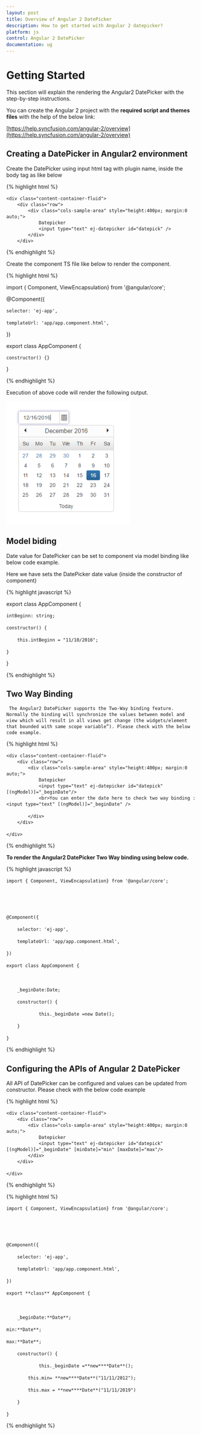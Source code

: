 ```yaml
---
layout: post
title: Overview of Angular 2 DatePicker
description: How to get started with Angular 2 datepicker?
platform: js
control: Angular 2 DatePicker
documentation: ug
---
```


# Getting Started

This section will explain the rendering the Angular2 DatePicker with the step-by-step instructions.

You can create the Angular 2 project with the **required script and themes files** with the help of the below link:

[https://help.syncfusion.com/angular-2/overview](https://help.syncfusion.com/angular-2/overview)


## Creating a DatePicker in Angular2 environment

Create the DatePicker using input html tag with plugin name, inside the body tag as like below

{% highlight html %}

    <div class="content-container-fluid">
        <div class="row">
            <div class="cols-sample-area" style="height:400px; margin:0 auto;">
                Datepicker
                <input type="text" ej-datepicker id="datepick" />
            </div>
        </div>

{% endhighlight %}


Create the component TS file like below to render the component.

{% highlight html %}

import { Component, ViewEncapsulation} from '@angular/core';



@Component({

    selector: 'ej-app',

    templateUrl: 'app/app.component.html',

})

export class AppComponent {



    constructor() {}

}

{% endhighlight %}

Execution of above code will render the following output.

![](gettingstarted_images\gettingstarted_img1.png)


## Model biding

Date value for DatePicker can be set to component via model binding like below code example.

Here we have sets the DatePicker date value (inside the constructor of component)

{% highlight javascript %}

export class AppComponent {

    intBeginn: string;

    constructor() {

        this.intBeginn = "11/10/2016";

    }

 }

{% endhighlight %}


## Two Way Binding
     The Angular2 DatePicker supports the Two-Way binding feature. Normally the binding will synchronize the values between model and view which will result in all views get change (the widgets/element that bounded with same scope variable”). Please check with the below code example.
                              
{% highlight html %}

    <div class="content-container-fluid">
        <div class="row">
            <div class="cols-sample-area" style="height:400px; margin:0 auto;">
                Datepicker
                <input type="text" ej-datepicker id="datepick"  [(ngModel)]="_beginDate"/>
                <br>You can enter the date here to check two way binding :<input type="text" [(ngModel)]="_beginDate" />
                
            </div>            
        </div>

    </div>

{% endhighlight %}


**To render the Angular2 DatePicker Two Way binding using below code.**

{% highlight javascript %}

    import { Component, ViewEncapsulation} from '@angular/core';





    @Component({

        selector: 'ej-app',

        templateUrl: 'app/app.component.html',

    })

    export class AppComponent {



        _beginDate:Date;

        constructor() {

                this._beginDate =new Date();   

        }

    }

{% endhighlight %}

## Configuring the APIs of Angular 2 DatePicker 

All API of DatePicker can be configured and values can be updated from constructor. Please check with the below code example

{% highlight html %}

    <div class="content-container-fluid">
        <div class="row">
            <div class="cols-sample-area" style="height:400px; margin:0 auto;">
                Datepicker
                <input type="text" ej-datepicker id="datepick"  [(ngModel)]="_beginDate" [minDate]="min" [maxDate]="max"/>             
            </div>            
        </div>

    </div>



{% endhighlight %}



{% highlight html %}


    import { Component, ViewEncapsulation} from '@angular/core';





    @Component({

        selector: 'ej-app',

        templateUrl: 'app/app.component.html',

    })

    export **class** AppComponent {



        _beginDate:**Date**;

    min:**Date**;

    max:**Date**;

        constructor() {

                this._beginDate =**new****Date**();   

            this.min= **new****Date**("11/11/2012");

            this.max = **new****Date**("11/11/2019")

        }

    }


{% endhighlight %}




